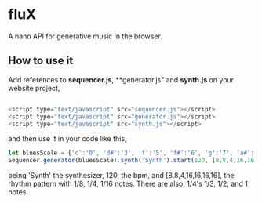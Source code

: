 # fluX
A nano API for generative music in the browser.

## How to use it
Add references to **sequencer.js**, **generator.js" and **synth.js** on your website project,

```javascript

<script type="text/javascript" src="sequencer.js"></script>
<script type="text/javascript" src="generator.js"></script>
<script type="text/javascript" src="synth.js"></script>

```

and then use it in your code like this,


```javascript
let bluesScale = {'c':'0', 'd#':'3', 'f':'5', 'f#':'6', 'g':'7', 'a#':'10'};
Sequencer.generator(bluesScale).synth('Synth').start(120, [8,8,4,16,16,16,16]);

```

being 'Synth' the synthesizer, 120, the bpm, and [8,8,4,16,16,16,16], the rhythm pattern with 1/8, 1/4, 1/16 notes. There are also, 1/4's 1/3, 1/2, and 1 notes. 
